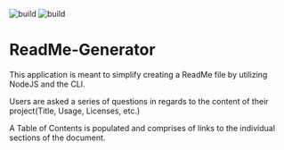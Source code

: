
![build](https://img.shields.io/static/v1?label=build&message=JavaScript&color=yellow)
![build](https://img.shields.io/static/v1?label=build&message=NodeJS&color=green)
# ReadMe-Generator

This application is meant to simplify creating a ReadMe file by utilizing NodeJS and the CLI. 

Users are asked a series of questions in regards to the content of their project(Title, Usage, Licenses, etc.)

A Table of Contents is populated and comprises of links to the individual sections of the document.

